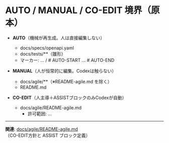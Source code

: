 # AUTO / MANUAL / CO-EDIT 境界（原本）

- **AUTO**（機械が再生成。人は直接編集しない）
  - docs/specs/openapi.yaml
  - docs/tests/**（雛形）
  - マーカー: <!-- AUTO-START --> ... <!-- AUTO-END --> / # AUTO-START ... # AUTO-END

- **MANUAL**（人が恒常的に編集。Codexは触らない）
  - docs/agile/**（※README-agile.md を除く）
  - README.md

- **CO-EDIT**（人主導＋ASSISTブロックのみCodexが自動）
  - docs/agile/README-agile.md
    - 許可範囲: <!-- ASSIST-START:* --> ... <!-- ASSIST-END:* -->

---
**関連**: [docs/agile/README-agile.md](./README-agile.md) （CO-EDIT方針と ASSIST ブロック定義）
